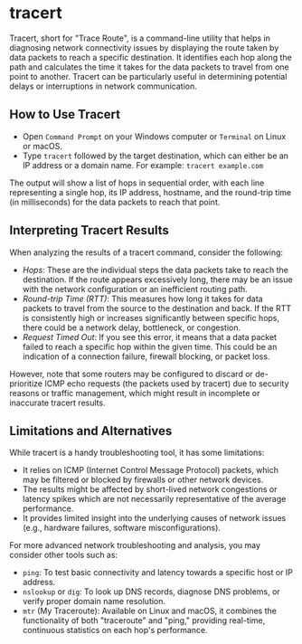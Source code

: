 # tracert

Tracert, short for "Trace Route", is a command-line utility that helps in diagnosing network connectivity issues by displaying the route taken by data packets to reach a specific destination. It identifies each hop along the path and calculates the time it takes for the data packets to travel from one point to another. Tracert can be particularly useful in determining potential delays or interruptions in network communication.

## How to Use Tracert

- Open `Command Prompt` on your Windows computer or `Terminal` on Linux or macOS.
- Type `tracert` followed by the target destination, which can either be an IP address or a domain name. For example: `tracert example.com`

The output will show a list of hops in sequential order, with each line representing a single hop, its IP address, hostname, and the round-trip time (in milliseconds) for the data packets to reach that point.

## Interpreting Tracert Results

When analyzing the results of a tracert command, consider the following:

- _Hops_: These are the individual steps the data packets take to reach the destination. If the route appears excessively long, there may be an issue with the network configuration or an inefficient routing path.
- _Round-trip Time (RTT)_: This measures how long it takes for data packets to travel from the source to the destination and back. If the RTT is consistently high or increases significantly between specific hops, there could be a network delay, bottleneck, or congestion.
- _Request Timed Out_: If you see this error, it means that a data packet failed to reach a specific hop within the given time. This could be an indication of a connection failure, firewall blocking, or packet loss.

However, note that some routers may be configured to discard or de-prioritize ICMP echo requests (the packets used by tracert) due to security reasons or traffic management, which might result in incomplete or inaccurate tracert results.

## Limitations and Alternatives

While tracert is a handy troubleshooting tool, it has some limitations:

- It relies on ICMP (Internet Control Message Protocol) packets, which may be filtered or blocked by firewalls or other network devices.
- The results might be affected by short-lived network congestions or latency spikes which are not necessarily representative of the average performance.
- It provides limited insight into the underlying causes of network issues (e.g., hardware failures, software misconfigurations).

For more advanced network troubleshooting and analysis, you may consider other tools such as:

- `ping`: To test basic connectivity and latency towards a specific host or IP address.
- `nslookup` or `dig`: To look up DNS records, diagnose DNS problems, or verify proper domain name resolution.
- `mtr` (My Traceroute): Available on Linux and macOS, it combines the functionality of both "traceroute" and "ping," providing real-time, continuous statistics on each hop's performance.
